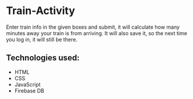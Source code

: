 # Train-Activity

Enter train info in the given boxes and submit, it will calculate how many minutes away your train is from arriving. It will also save it, so the next time you log in, it will still be there.



## Technologies used:
- HTML
- CSS
- JavaScript
- Firebase DB
